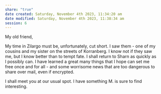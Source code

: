 ```yaml
---
share: "true"
date created: Saturday, November 4th 2023, 11:34:20 am
date modified: Saturday, November 4th 2023, 11:38:34 am
session: 6
---
```


My old friend,

My time in Zilargo must be, unfortunately, cut short. I saw them - one of my cousins and my sister on the streets of Korranberg. I know not if they saw me, but I know better than to tempt fate. I shall return to Sharn as quickly as I possibly can. I have learned a great many things that I hope can set me free once and for all - and some worrisome news that are too dangerous to share over mail, even if encrypted.

I shall meet you at our usual spot. I have something M. is sure to find interesting.